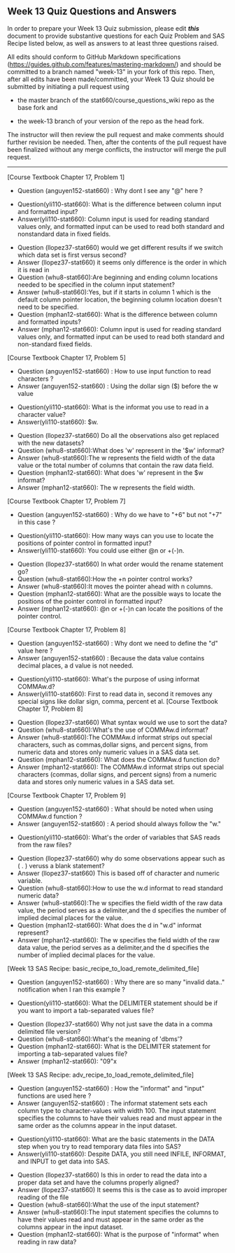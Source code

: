 
## Week 13 Quiz Questions and Answers

In order to prepare your Week 13 Quiz submission, please edit ***this*** document to provide substantive questions for each Quiz Problem and SAS Recipe listed below, as well as answers to at least three questions raised.

All edits should conform to GitHub Markdown specifications (https://guides.github.com/features/mastering-markdown/) and should be committed to a branch named "week-13" in your fork of this repo. Then, after all edits have been made/committed, your Week 13 Quiz should be submitted by initiating a pull request using

- the master branch of the stat660/course_questions_wiki repo as the base fork and

- the week-13 branch of your version of the repo as the head fork.

The instructor will then review the pull request and make comments should further revision be needed. Then, after the contents of the pull request have been finalized without any merge conflicts, the instructor will merge the pull request.



********************************************************************************



[Course Textbook Chapter 17, Problem 1]
- Question (anguyen152-stat660) : Why dont I see any "@" here ? 
* Question(yli110-stat660): What is the difference between column input and formatted input?
* Answer(yli110-stat660): Column input is used for reading standard values only, and formatted input can be used to read both standard and nonstandard data in fixed fields.
- Question (llopez37-stat660) would we get different results if we switch which data set is first versus second?
- Answer (llopez37-stat660) it seems only difference is the order in which it is read in
- Question (whu8-stat660):Are beginning and ending column locations needed to be specified in the column input statement?
- Answer (whu8-stat660):Yes, but if it starts in column 1 which is the default column pointer location, the beginning column location doesn't need to be specified.
- Question (mphan12-stat660): What is the difference between column and formatted inputs?
- Answer (mphan12-stat660): Column input is used for reading standard values only, and formatted input can be used to read both standard and non-standard fixed fields.



[Course Textbook Chapter 17, Problem 5]
- Question (anguyen152-stat660) : How to use input function to read characters ? 
- Answer (anguyen152-stat660) : Using the dollar sign ($) before the w value 
* Question(yli110-stat660): What is the informat you use to read in a character value?
* Answer(yli110-stat660): $w.
- Question (llopez37-stat660) Do all the observations also get replaced with the new datasets?
- Question (whu8-stat660):What does 'w' represent in the '$w' informat?
- Answer (whu8-stat660):The w represents the field width of the data value or the total number of columns that contain the raw data field.
- Question (mphan12-stat660): What does 'w' represent in the $w informat?
- Answer (mphan12-stat660): The w represents the field width.



[Course Textbook Chapter 17, Problem 7]
- Question (anguyen152-stat660) : Why do we have to "+6" but not "+7" in this case ? 
* Question(yli110-stat660): How many ways can you use to locate the positions of pointer control in formatted input?
* Answer(yli110-stat660): You could use either @n or +(-)n.
- Question (llopez37-stat660) In what order would the rename statement go? 
- Question (whu8-stat660):How the +n pointer control works?
- Answer (whu8-stat660):It moves the pointer ahead with n columns.
- Question (mphan12-stat660): What are the possible ways to locate the positions of the pointer control in formatted input?
- Answer (mphan12-stat660):  @n or +(-)n can locate the positions of the pointer control.



[Course Textbook Chapter 17, Problem 8]
- Question (anguyen152-stat660) : Why dont we need to define the "d" value here ? 
- Answer (anguyen152-stat660) : Because the data value contains decimal places, a d value is not needed.
* Question(yli110-stat660): What's the purpose of using informat COMMAw.d?
* Answer(yli110-stat660): First to read data in, second it removes any special signs like dollar sign, comma, percent et al.
[Course Textbook Chapter 17, Problem 8] 
- Question (llopez37-stat660) What syntax would we use to sort the data? 
- Question (whu8-stat660):What's the use of COMMAw.d informat?
- Answer (whu8-stat660):The COMMAw.d informat strips out special characters, such as commas,dollar signs, and percent signs, from numeric data and stores only numeric values in a SAS data set.
- Question (mphan12-stat660): What does the COMMAw.d function do?
- Answer (mphan12-stat660): The COMMAw.d informat strips out special characters (commas, dollar signs, and percent signs) from a numeric data and stores only numeric values in a SAS data set.



[Course Textbook Chapter 17, Problem 9]
- Question (anguyen152-stat660) : What should be noted when using COMMAw.d function ? 
- Answer (anguyen152-stat660) : A period should always follow the "w."
* Question(yli110-stat660): What's the order of variables that SAS reads from the raw files?
- Question (llopez37-stat660) why do some observations appear such as ( . ) veruss a blank statement?
- Answer (llopez37-stat660) This is based off of character and numeric variable. 
- Question (whu8-stat660):How to use the w.d informat to read standard numeric data?
- Answer (whu8-stat660):The w specifies the field width of the raw data value, the period serves as a delimiter,and the d specifies the number of implied decimal places for the value.
- Question (mphan12-stat660): What does the d in "w.d" informat represent?
- Answer (mphan12-stat660): The w specifies the field width of the raw data value, the period serves as a delimiter,and the d specifies the number of implied decimal places for the value.



[Week 13 SAS Recipe: basic_recipe_to_load_remote_delimited_file]
- Question (anguyen152-stat660) : Why there are so many "invalid data.." notification when I ran this example ? 
* Question(yli110-stat660): What the DELIMITER statement should be if you want to import a tab-separated values file?
- Question (llopez37-stat660) Why not just save the data in a comma delimited file version?
- Question (whu8-stat660):What's the meaning of 'dbms'?
- Question (mphan12-stat660): What is the DELIMITER statement for importing a tab-separated values file?
- Answer (mphan12-stat660): "09"x



[Week 13 SAS Recipe: adv_recipe_to_load_remote_delimited_file]
- Question (anguyen152-stat660) : How the "informat" and "input" functions are used here ? 
- Answer (anguyen152-stat660) : The informat statement sets each column type to character-values with width 100.  The input statement specifies the columns to have their values read and
must appear in the same order as the columns appear in the input dataset.
* Question(yli110-stat660): What are the basic statements in the DATA step when you try to read temporary data files into SAS?
* Answer(yli110-stat660): Despite DATA, you still need INFILE, INFORMAT, and INPUT to get data into SAS.
- Question (llopez37-stat660) Is this in order to read the data into a proper data set and have the columns properly aligned? 
- Answer (llopez37-stat660) It seems this is the case as to avoid improper reading of the file
- Question (whu8-stat660):What the use of the input statement?
- Answer (whu8-stat660):The input statement specifies the columns to have their values read and must appear in the same order as the columns appear in the input dataset.
- Question (mphan12-stat660): What is the purpose of "informat" when reading in raw data?


